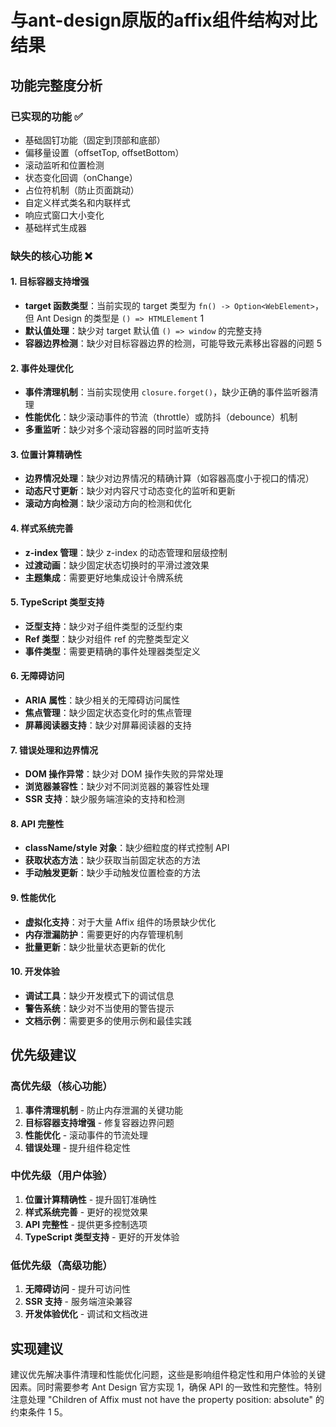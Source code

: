 # 与ant-design原版的affix组件结构对比结果
## 功能完整度分析

### 已实现的功能 ✅
- 基础固钉功能（固定到顶部和底部）
- 偏移量设置（offsetTop, offsetBottom）
- 滚动监听和位置检测
- 状态变化回调（onChange）
- 占位符机制（防止页面跳动）
- 自定义样式类名和内联样式
- 响应式窗口大小变化
- 基础样式生成器

### 缺失的核心功能 ❌

#### 1. **目标容器支持增强**
- **target 函数类型**：当前实现的 target 类型为 `fn() -> Option<WebElement>`，但 Ant Design 的类型是 `() => HTMLElement` <mcreference link="https://ant.design/components/affix/" index="1">1</mcreference>
- **默认值处理**：缺少对 target 默认值 `() => window` 的完整支持
- **容器边界检测**：缺少对目标容器边界的检测，可能导致元素移出容器的问题 <mcreference link="https://3x.ant.design/components/affix/" index="5">5</mcreference>

#### 2. **事件处理优化**
- **事件清理机制**：当前实现使用 `closure.forget()`，缺少正确的事件监听器清理
- **性能优化**：缺少滚动事件的节流（throttle）或防抖（debounce）机制
- **多重监听**：缺少对多个滚动容器的同时监听支持

#### 3. **位置计算精确性**
- **边界情况处理**：缺少对边界情况的精确计算（如容器高度小于视口的情况）
- **动态尺寸更新**：缺少对内容尺寸动态变化的监听和更新
- **滚动方向检测**：缺少滚动方向的检测和优化

#### 4. **样式系统完善**
- **z-index 管理**：缺少 z-index 的动态管理和层级控制
- **过渡动画**：缺少固定状态切换时的平滑过渡效果
- **主题集成**：需要更好地集成设计令牌系统

#### 5. **TypeScript 类型支持**
- **泛型支持**：缺少对子组件类型的泛型约束
- **Ref 类型**：缺少对组件 ref 的完整类型定义
- **事件类型**：需要更精确的事件处理器类型定义

#### 6. **无障碍访问**
- **ARIA 属性**：缺少相关的无障碍访问属性
- **焦点管理**：缺少固定状态变化时的焦点管理
- **屏幕阅读器支持**：缺少对屏幕阅读器的支持

#### 7. **错误处理和边界情况**
- **DOM 操作异常**：缺少对 DOM 操作失败的异常处理
- **浏览器兼容性**：缺少对不同浏览器的兼容性处理
- **SSR 支持**：缺少服务端渲染的支持和检测

#### 8. **API 完整性**
- **className/style 对象**：缺少细粒度的样式控制 API
- **获取状态方法**：缺少获取当前固定状态的方法
- **手动触发更新**：缺少手动触发位置检查的方法

#### 9. **性能优化**
- **虚拟化支持**：对于大量 Affix 组件的场景缺少优化
- **内存泄漏防护**：需要更好的内存管理机制
- **批量更新**：缺少批量状态更新的优化

#### 10. **开发体验**
- **调试工具**：缺少开发模式下的调试信息
- **警告系统**：缺少对不当使用的警告提示
- **文档示例**：需要更多的使用示例和最佳实践

## 优先级建议

### 高优先级（核心功能）
1. **事件清理机制** - 防止内存泄漏的关键功能
2. **目标容器支持增强** - 修复容器边界问题
3. **性能优化** - 滚动事件的节流处理
4. **错误处理** - 提升组件稳定性

### 中优先级（用户体验）
1. **位置计算精确性** - 提升固钉准确性
2. **样式系统完善** - 更好的视觉效果
3. **API 完整性** - 提供更多控制选项
4. **TypeScript 类型支持** - 更好的开发体验

### 低优先级（高级功能）
1. **无障碍访问** - 提升可访问性
2. **SSR 支持** - 服务端渲染兼容
3. **开发体验优化** - 调试和文档改进

## 实现建议

建议优先解决事件清理和性能优化问题，这些是影响组件稳定性和用户体验的关键因素。同时需要参考 Ant Design 官方实现 <mcreference link="https://ant.design/components/affix/" index="1">1</mcreference>，确保 API 的一致性和完整性。特别注意处理 "Children of Affix must not have the property position: absolute" 的约束条件 <mcreference link="https://ant.design/components/affix/" index="1">1</mcreference> <mcreference link="https://3x.ant.design/components/affix/" index="5">5</mcreference>。